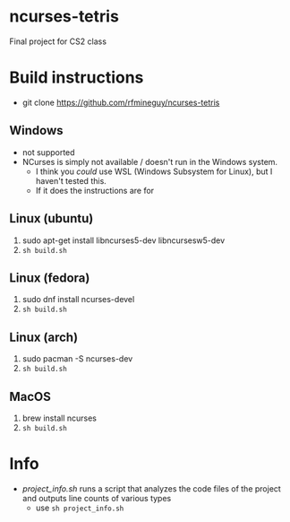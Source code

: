 # ncurses-tetris
Final project for CS2 class


# Build instructions
* git clone https://github.com/rfmineguy/ncurses-tetris

## Windows
* not supported
* NCurses is simply not available / doesn't run in the Windows system.
  - I think you *could* use WSL (Windows Subsystem for Linux), but I haven't tested this.
  - If it does the instructions are for

## Linux (ubuntu)
1. sudo apt-get install libncurses5-dev libncursesw5-dev
2. `sh build.sh`

## Linux (fedora)
1. sudo dnf install ncurses-devel
2. `sh build.sh`

## Linux (arch)
1. sudo pacman -S ncurses-dev
2. `sh build.sh`

## MacOS
1. brew install ncurses
2. `sh build.sh`


# Info
* *project_info.sh* runs a script that analyzes the code files of the project and outputs line counts of various types
  - use `sh project_info.sh`
